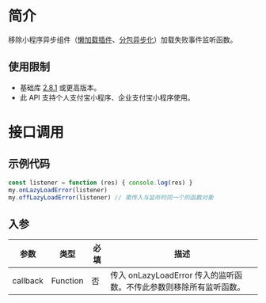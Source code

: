 # 简介
移除小程序异步组件（[懒加载插件](https://opendocs.alipay.com/mini/plugin/plugin-usage#%E6%87%92%E5%8A%A0%E8%BD%BD%E6%A8%A1%E5%BC%8F)、[分包异步化](https://opendocs.alipay.com/mini/057ht3)）加载失败事件监听函数。

## 使用限制

- 基础库 [2.8.1](https://opendocs.alipay.com/mini/framework/lib-upgrade-v2) 或更高版本。
- 此 API 支持个人支付宝小程序、企业支付宝小程序使用。

# 接口调用

## 示例代码
```javascript
const listener = function (res) { console.log(res) }
my.onLazyLoadError(listener)
my.offLazyLoadError(listener) // 需传入与监听时同一个的函数对象
```

## 入参
| **参数** | **类型** | **必填** | **描述** |
| --- | --- | --- | --- |
| callback | Function | 否 | 传入 onLazyLoadError 传入的监听函数。不传此参数则移除所有监听函数。 |
